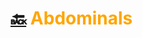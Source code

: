 # [:back:][home] <accent>Abdominals</accent>

[home]: ../training.md

<style>
    accent { color: orange; }
<style>
